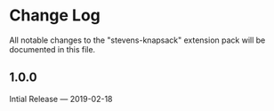 # Change Log

All notable changes to the "stevens-knapsack" extension pack will be documented in this file.

## 1.0.0

Intial Release — 2019-02-18
